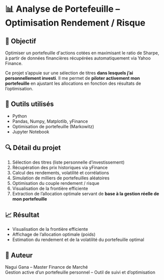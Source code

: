 # 📊 Analyse de Portefeuille – Optimisation Rendement / Risque

## 🎯 Objectif

Optimiser un portefeuille d'actions cotées en maximisant le ratio de Sharpe, à partir de données financières récupérées automatiquement via Yahoo Finance.

Ce projet s’appuie sur une sélection de titres **dans lesquels j’ai personnellement investi**. Il me permet de **piloter activement mon portefeuille** en ajustant les allocations en fonction des résultats de l’optimisation.

## 🧰 Outils utilisés

- Python
- Pandas, Numpy, Matplotlib, yFinance
- Optimisation de portefeuille (Markowitz)
- Jupyter Notebook

## 🔍 Détail du projet

1. Sélection des titres (liste personnelle d’investissement)
2. Récupération des prix historiques via yFinance
3. Calcul des rendements, volatilité et corrélations
4. Simulation de milliers de portefeuilles aléatoires
5. Optimisation du couple rendement / risque
6. Visualisation de la frontière efficiente
7. Extraction de l’allocation optimale servant de **base à la gestion réelle de mon portefeuille**

## 📈 Résultat

- Visualisation de la frontière efficiente
- Affichage de l’allocation optimale (poids)
- Estimation du rendement et de la volatilité du portefeuille optimal

## 🧑 Auteur

Nagui Gana – Master Finance de Marché  
Gestion active d’un portefeuille personnel – Outil de suivi et d’optimisation


